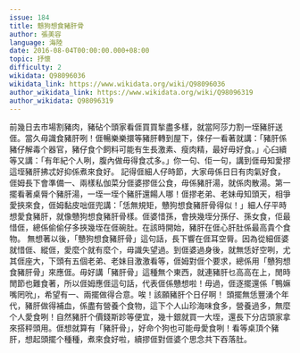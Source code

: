 ```yaml
---
issue: 184
title: 戆狗想食豬肝骨
author: 張美容
language: 海陸
date: 2016-08-04T00:00:00.000+08:00
topic: 抒懷
difficulty: 2
wikidata: Q98096036
wikidata_link: https://www.wikidata.org/wiki/Q98096036
author_wikidata_link: https://www.wikidata.org/wiki/Q98096319
author_wikidata: Q98096319
---
```

前幾日去市場割豬肉，豬砧个頭家看𠊎買買揫盡多樣，就當阿莎力割一垤豬肝送𠊎。當久毋識食豬肝咧！𠊎暢樂樂擐等豬肝轉到屋下，倈仔一看著就講：「豬肝係豬仔解毒个器官，豬仔食个飼料可能有生長激素、瘦肉精，最好毋好食。」心臼續等又講：「有年紀个人咧，腹內做毋得食忒多。」你一句、佢一句，講到𠊎毋知愛摎這垤豬肝拂忒好抑係煮來食好。
記得𠊎細人仔時節，大家毋係日日有肉氣好食，𠊎姆長下會準備一、兩樣私伽菜分𠊎婆摎𠊎公食，毋係豬肝湯，就係肉散湯。第一擺看著桌脣个豬肝湯，一垤一垤个豬肝還餳人哪！𠊎摎老弟、老妹毋知頭天，相爭愛挾來食，𠊎姆黏皮咄𠊎兜講：「恁無規矩，戇狗想食豬肝骨得似！」細人仔平時想愛食豬肝，就像戇狗想食豬肝骨樣。𠊎婆惜孫，會挾幾垤分孫仔、孫女食，佢最惜𠊎，總係偷偷仔多挾幾垤在𠊎碗肚。在該時開始，豬肝在𠊎心肝肚係最高貴个食物。
無想著以後，「戇狗想食豬肝骨」這句話，長下響在𠊎耳空脣。因為從細𠊎婆就惜𠊎、縱𠊎，愛麼个就有麼个，毋識失望過。到𠊎婆過身後，就無恁好空咧，尤其𠊎座大，下頭有五個老弟、老妹目激激看等，𠊎姆對𠊎个要求，總係用「戇狗想食豬肝骨」來應𠊎。毋好講「豬肝骨」這種無个東西，就連豬肝乜高高在上，閒時閒節也難食著，所以𠊎姆應𠊎這句話，代表𠊎係戇想啦！毋過，𠊎逐擺還係「鴨嫲嘴罔吮」，希望有一、兩擺做得合意。唉！該願豬肝个日仔啊！
頭擺無恁豐湧个年代，豬肝做得補血，係盡有營養个食物，這下个人山珍海味食多，營養過多，無麼个人愛食咧！自然豬肝个價錢斯跈等便宜，幾十銀就買一大垤，還長下分店頭家拿來搭秤頭用。𠊎想就算有「豬肝骨」，好命个狗也可能毋愛食咧！看等桌頂个豬肝，想起頭擺个種種，煮來食好啦，續摎𠊎對𠊎婆个思念共下吞落肚。